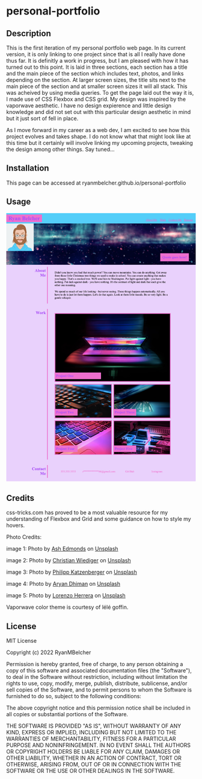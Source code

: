 # personal-portfolio

## Description

This is the first iteration of my personal portfolio web page. In its current version, it is only linking to one project since that is all I really have done thus far. It is definitly a work in progress, but I am pleased with how it has turned out to this point. It is laid in three sections, each section has a title and the main piece of the section which includes text, photos, and links depending on the section. At larger screen sizes, the title sits next to the main piece of the section and at smaller screen sizes it will all stack. This was acheived by using media queries. To get the page laid out the way it is, I made use of CSS Flexbox and CSS grid. My design was inspired by the vaporwave aesthetic. I have no design expierence and little design knowledge and did not set out with this particular design aesthetic in mind but it just sort of fell in place. 

As I move forward in my career as a web dev, I am excited to see how this project evolves and takes shape. I do not know what that might look like at this time but it certainly will involve linking my upcoming projects, tweaking the design among other things. Say tuned...


## Installation

This page can be accessed at ryanmbelcher.github.io/personal-portfolio

## Usage

![Screenshot of my personal portfolio webpage](./assets/images/webpage-screenshot.png) 

## Credits

css-tricks.com has proved to be a most valuable resource for my understanding of Flexbox and Grid and some guidance on how to style my hovers.

Photo Credits: 

image 1: Photo by <a href="https://unsplash.com/@badashproducts?utm_source=unsplash&utm_medium=referral&utm_content=creditCopyText">Ash Edmonds</a> on <a href="https://unsplash.com/s/photos/computer?utm_source=unsplash&utm_medium=referral&utm_content=creditCopyText">Unsplash</a>

image 2: Photo by <a href="https://unsplash.com/@christianw?utm_source=unsplash&utm_medium=referral&utm_content=creditCopyText">Christian Wiediger</a> on <a href="https://unsplash.com/s/photos/computer?utm_source=unsplash&utm_medium=referral&utm_content=creditCopyText">Unsplash</a>
  

image 3: Photo by <a href="https://unsplash.com/@fantasyflip?utm_source=unsplash&utm_medium=referral&utm_content=creditCopyText">Philipp Katzenberger</a> on <a href="https://unsplash.com/s/photos/computer?utm_source=unsplash&utm_medium=referral&utm_content=creditCopyText">Unsplash</a>
  

image 4: Photo by <a href="https://unsplash.com/@mylifeasaryan_?utm_source=unsplash&utm_medium=referral&utm_content=creditCopyText">Aryan Dhiman</a> on <a href="https://unsplash.com/s/photos/computer?utm_source=unsplash&utm_medium=referral&utm_content=creditCopyText">Unsplash</a>
  

image 5: Photo by <a href="https://unsplash.com/@lorenzoherrera?utm_source=unsplash&utm_medium=referral&utm_content=creditCopyText">Lorenzo Herrera</a> on <a href="https://unsplash.com/s/photos/computer?utm_source=unsplash&utm_medium=referral&utm_content=creditCopyText">Unsplash</a>
  
Vaporwave color theme is courtesy of lélé goffin.

## License

MIT License

Copyright (c) 2022 RyanMBelcher

Permission is hereby granted, free of charge, to any person obtaining a copy
of this software and associated documentation files (the "Software"), to deal
in the Software without restriction, including without limitation the rights
to use, copy, modify, merge, publish, distribute, sublicense, and/or sell
copies of the Software, and to permit persons to whom the Software is
furnished to do so, subject to the following conditions:

The above copyright notice and this permission notice shall be included in all
copies or substantial portions of the Software.

THE SOFTWARE IS PROVIDED "AS IS", WITHOUT WARRANTY OF ANY KIND, EXPRESS OR
IMPLIED, INCLUDING BUT NOT LIMITED TO THE WARRANTIES OF MERCHANTABILITY,
FITNESS FOR A PARTICULAR PURPOSE AND NONINFRINGEMENT. IN NO EVENT SHALL THE
AUTHORS OR COPYRIGHT HOLDERS BE LIABLE FOR ANY CLAIM, DAMAGES OR OTHER
LIABILITY, WHETHER IN AN ACTION OF CONTRACT, TORT OR OTHERWISE, ARISING FROM,
OUT OF OR IN CONNECTION WITH THE SOFTWARE OR THE USE OR OTHER DEALINGS IN THE
SOFTWARE.
